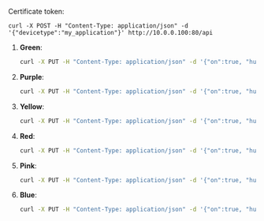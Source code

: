 Certificate token:
```
curl -X POST -H "Content-Type: application/json" -d '{"devicetype":"my_application"}' http://10.0.0.100:80/api
```

1. **Green**:
   ```bash
   curl -X PUT -H "Content-Type: application/json" -d '{"on":true, "hue":21845, "sat":254}' http://10.0.0.109:80/api/token/groups/1/action
   ```

2. **Purple**:
   ```bash
   curl -X PUT -H "Content-Type: application/json" -d '{"on":true, "hue":54612, "sat":254}' http://10.0.0.109:80/api/token/groups/1/action
   ```

3. **Yellow**:
   ```bash
   curl -X PUT -H "Content-Type: application/json" -d '{"on":true, "hue":12750, "sat":254}' http://10.0.0.109:80/api/token/groups/1/action
   ```

4. **Red**:
   ```bash
   curl -X PUT -H "Content-Type: application/json" -d '{"on":true, "hue":0, "sat":254}' http://10.0.0.109:80/api/token/groups/1/action
   ```

5. **Pink**:
   ```bash
   curl -X PUT -H "Content-Type: application/json" -d '{"on":true, "hue":56100, "sat":254}' http://10.0.0.109:80/api/token/groups/1/action
   ```
   
6. **Blue**:
   ```bash
   curl -X PUT -H "Content-Type: application/json" -d '{"on":true, "hue":43690, "sat":254}' http://10.0.0.109:80/api/token/groups/1/action
   ```
